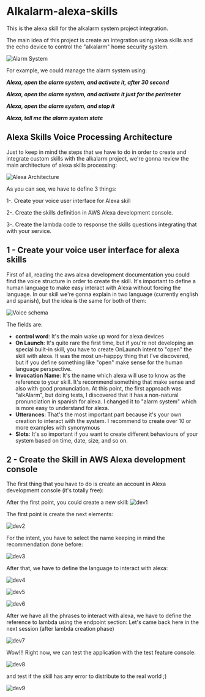 # Alkalarm-alexa-skills

This is the alexa skill for the alkalarm system project integration.

The main idea of this project is create an integration using alexa skills and the echo device
to control the "alkalarm" home security system.

![Alarm System ](./images/schema.jpg)


For example, we could manage the alarm system using:

_**Alexa, open the alarm system, and activate it, after 30 second**_

_**Alexa, open the alarm system, and activate it just for the perimeter**_

_**Alexa, open the alarm system, and stop it**_

_**Alexa, tell me the alarm system state**_



## Alexa Skills Voice Processing Architecture

Just to keep in mind the steps that we have to do in order to create and integrate custom skills with the alkalarm
project, we're gonna review the main architecture of alexa skills processing:

![Alexa Architecture](https://cdn-images-1.medium.com/max/1600/1*2K8S9Zjh2ZQVyRE3gBHK-A.jpeg)

As you can see, we have to define 3 things:

1-. Create your voice user interface for Alexa skill

2-. Create the skills definition in AWS Alexa development console.

3-. Create the lambda code to response the skills questions integrating that with your service.


## 1 - Create your voice user interface for alexa skills

First of all, reading the aws alexa development documentation you could find the voice structure in order to create the skill.
It's important to define a human language to make easy interact with Alexa without forcing the language.
In our skill we're gonna explain in two language (currently english and spanish), but the idea is the same for both of them:

![Voice schema](./images/voice-schema.jpg)

The fields are:
 * **control word**: It's the main wake up word for alexa devices
 * **On Launch**: It's quite rare the first time, but if you're not developing an special built-in skill, you have to create OnLaunch 
 intent to "open" the skill with alexa. It was the most un-happpy thing that I've discovered, but if you define something like "open" make sense for the human language perspective.
 * **Invocation Name**: It's the name which alexa will use to know as the reference to your skill. It's recommend something that make sense and also with good pronunciation.
 At this point, the first approach was "alkAlarm", but doing tests, I discovered that it has a non-natural pronunciation in spanish for alexa. I changed it to "alarm system" which is more easy to understand for alexa.
 * **Utterances**: That's the most important part because it's your own creation to interact with the system. I recommend to create over 10 or more examples with synonymous 
 * **Slots**: It's so important if you want to create different behaviours of your system based on time, date, size, and so on.

## 2 - Create the Skill in AWS Alexa development console

The first thing that you have to do is create an account in Alexa development console (it's totally free):

After the first point, you could create a new skill:
![dev1](./images/dev1.png)

The first point is create the next elements:

![dev2](./images/dev2.png)

For the intent, you have to select the name keeping in mind the recommendation done before:

![dev3](./images/dev3.png)

After that, we have to define the language to interact with alexa:

![dev4](./images/dev4.png)

![dev5](./images/dev5.png)

![dev6](./images/dev6.png)

After we have all the phrases to interact with alexa, we have to define the reference to lambda using the endpoint section:
Let's came back here in the next session (after lambda creation phase)

![dev7](./images/dev7.png)

Wow!!! Right now, we can test the application with the test feature console:

![dev8](./images/dev8.png)

and test if the skill has any error to distribute to the real world ;)

![dev9](./images/dev9.png)

